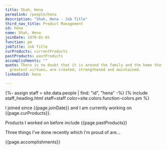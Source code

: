 ```yaml
---
title: Shah, Hena
permalink: /people/hena
description: "Shah, Hena - Job Title"
third_nav_title: Product Management
id: hena
name: Shah, Hena
joinDate: 1970-01-01
function: pm
jobTitle: Job Title
curProducts: currentProducts
pastProducts: pastProducts
accomplishments: ""
quote: There is no doubt that it is around the family and the home that all the
  greatest virtues… are created, strengthened and maintained.
linkedinId: hena

---
```


{%- assign staff = site.data.people | find: "id", "hena" -%}
{% include staff_heading.html staff=staff color=site.colors.function-colors.pm %}

<p>I joined since {{page.joinDate}} and I am currently working on {{page.curProducts}}.</p>

<p>Products I worked on before include {{page.pastProducts}}</p>

<p>Three things I've done recently which I'm proud of are...</p>
{{page.accomplishments}}
